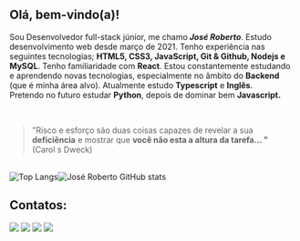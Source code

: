 <h2>Olá, bem-vindo(a)!</h2>
<p>Sou Desenvolvedor full-stack júnior, me chamo<i><b> José Roberto</b></i>. Estudo desenvolvimento web desde março de 2021. Tenho experiência nas seguintes tecnologias; <b>HTML5, CSS3, JavaScript, Git & Github, Nodejs e MySQL</b>.  Tenho familiaridade com <b>React</b>. Estou constantemente estudando e aprendendo novas tecnologias, especialmente no âmbito do <b>Backend</b> (que é minha área alvo). Atualmente estudo <b>Typescript</b> e <b>Inglês</b>.<br> Pretendo no futuro estudar <b>Python</b>, depois de dominar bem <b>Javascript.</b></p><br>
<blockquote>
  <p>"Risco e esforço são duas coisas capazes de revelar a sua <b>deficiência</b> e mostrar que <b>você não esta a altura da tarefa… "</b><br>(Carol s Dweck)</p>
</blockquote>

<br/>![Top Langs](https://github-readme-stats.vercel.app/api/top-langs/?username=jrsdrocha)![José Roberto GitHub stats](https://github-readme-stats.vercel.app/api?username=jrsdrocha&show_icons=true)

## Contatos:

<div>
<a href="https://www.youtube.com/seu-canal-youtube-aqui" target="_blank"><img src="https://img.shields.io/badge/YouTube-FF0000?style=for-the-badge&logo=youtube&logoColor=white" target="_blank"></a>
<a href="https://instagram.com/seu-usuário-instagram-aqui" target="_blank"><img src="https://img.shields.io/badge/-Instagram-%23E4405F?style=for-the-badge&logo=instagram&logoColor=white" target="_blank"></a>
<a href = "mailto:joseroberto.pick.prog@gmail.com"><img src="https://img.shields.io/badge/Gmail-D14836?style=for-the-badge&logo=gmail&logoColor=white" target="_blank"></a>
<a href="https://www.linkedin.com/in/jos%C3%A9-roberto-rocha-950551214/" target="_blank"><img src="https://img.shields.io/badge/-LinkedIn-%230077B5?style=for-the-badge&logo=linkedin&logoColor=white" target="_blank"></a>   
</div>

